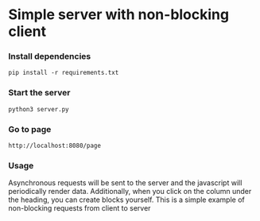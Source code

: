 # Simple server with non-blocking client

### Install dependencies
`pip install -r requirements.txt`

### Start the server
`python3 server.py`

### Go to page
`http://localhost:8080/page`

### Usage
Asynchronous requests will be sent to the server and the javascript will periodically render data. Additionally, when you click on the column under the heading, you can create blocks yourself. This is a simple example of non-blocking requests from client to server
